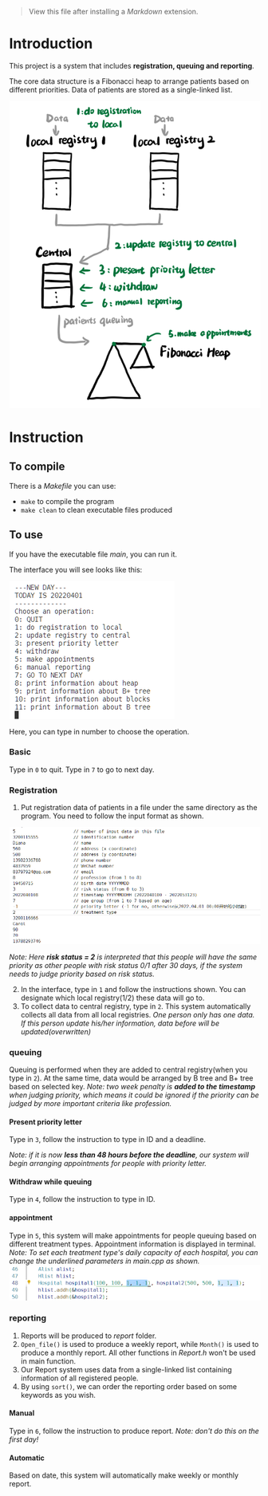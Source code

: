 > View this file after installing a _Markdown_ extension.

# Introduction

This project is a system that includes **registration, queuing and reporting**.

The core data structure is a Fibonacci heap to arrange patients based on different priorities. Data of patients are stored as a single-linked list.

![basic structure](./img/structure.png)

# Instruction

## To compile

There is a _Makefile_ you can use:

- `make` to compile the program
- `make clean` to clean executable files produced

## To use

If you have the executable file _main_, you can run it.

The interface you will see looks like this:

![interface](./img/interface.png)

Here, you can type in number to choose the operation.

### Basic

Type in `0` to quit.
Type in `7` to go to next day.

### Registration

1. Put registration data of patients in a file under the same directory as the program. You need to follow the input format as shown.

![input format](./img/input_format.png)

_Note: Here **risk status = 2** is interpreted that this people will have the same priority as other people with risk status 0/1 after 30 days, if the system needs to judge priority based on risk status._

2. In the interface, type in `1` and follow the instructions shown. You can designate which local registry(1/2) these data will go to.
3. To collect data to central registry, type in `2`. This system automatically collects all data from all local registries.
   _One person only has one data. If this person update his/her information, data before will be updated(overwritten)_

### queuing

Queuing is performed when they are added to central registry(when you type in `2`). At the same time, data would be arranged by B tree and
B+ tree based on selected key.
_Note: two week penalty is **added to the timestamp** when judging priority, which means it could be ignored if the priority can be judged by more important criteria like profession._

#### Present priority letter

Type in `3`, follow the instruction to type in ID and a deadline.

_Note: if it is now **less than 48 hours before the deadline**, our system will begin arranging appointments for people with priority letter._

#### Withdraw while queuing

Type in `4`, follow the instruction to type in ID.

#### appointment

Type in `5`, this system will make appointments for people queuing based on different treatment types. Appointment information is displayed in terminal.
_Note: To set each treatment type's daily capacity of each hospital, you can change the underlined parameters in main.cpp as shown._
![daily capacity](./img/capacity.png)

### reporting

1. Reports will be produced to _report_ folder.
2. `Open_file()` is used to produce a weekly report, while `Month()` is used to produce a monthly report. All other functions in _Report.h_ won't be used in main function.
3. Our Report system uses data from a single-linked list containing information of all registered people.
4. By using `sort()`, we can order the reporting order based on some keywords as you wish.

#### Manual

Type in `6`, follow the instruction to produce report.
_Note: don't do this on the first day!_

#### Automatic

Based on date, this system will automatically make weekly or monthly report.

